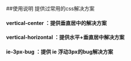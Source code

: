 ##使用说明
提供过常用的css解决方案

#### vertical-center  ：提供垂直居中的解决方案
#### vertical-horizontal  ：提供水平+垂直居中解决方案
#### ie-3px-bug  ：提供 ie 浮动3px的bug解决方案

